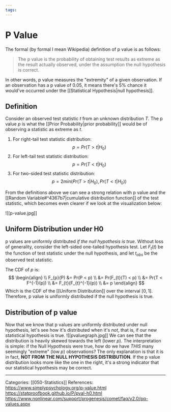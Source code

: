 ```yaml
---
tags:
---
```

# P Value
The formal (by formal I mean Wikipedia) definition of p value is as follows:

> The p value is the probability of obtaining test results as extreme as the result actually observed, under the assumption the null hypothesis is correct.

In other words, p value measures the "extremity" of a given observation. If an observation has a p value of 0.05, it means there's 5% chance it would've occurred under the [[Statistical Hypothesis|null hypothesis]].

## Definition
Consider an observed test statistic $t$ from an unknown distribution $T$. The p value $p$ is what the [[Prior Probability|prior probability]] would be of observing a statistic as extreme as $t$.
1. For right-tail test statistic distribution:
$$
p  = Pr(T>t | H_{0})
$$
2. For left-tail test statistic distribution:
$$
p = Pr(T < t | H_{0})
$$
3. For two-sided test statistic distribution:
$$
p = 2min(Pr(T > t | H_{0}), Pr(T < t|H_{0}))
$$

From the definitions above we can see a strong relation with p value and the [[Random Variable#^4367b7|cumulative distribution function]] of the test statistic, which becomes even clearer if we look at the visualization below:

![[p-value.jpg]]

## Uniform Distribution under H0
p values are uniformly distributed _if the null hypothesis is true_. Without loss of generality, consider the left-sided one-tailed hypothesis test. Let $F_t(t)$ be the function of test statistic under the null hypothesis, and let $t_{obs}$ be the observed test statistic.

The CDF of $p$ is:
$$
\begin{align} \\
F_{p}(P) &= Pr(P < p) \\
&= Pr(F_{t}(T) < p) \\
&= Pr(T < F^{-1}(p)) \\
&= F_{t}(F_{t}^{-1}(p)) \\
&= p
\end{align}
$$
Which is the CDF of the [[Uniform Distribution]] over the interval $[0,1]$. Therefore, p value is uniformly distributed if the null hypothesis is true.

## Distribution of p value
Now that we know that p values are uniformly distributed under null hypothesis, let's see how it's distributed when it's _not_, that is, if our new statistical hypothesis is true.
![[pvaluegraph.jpg]]
We can see that the distribution is heavily skewed towards the left (lower $p$). The interpretation is simple: if the Null Hypothesis were true, how do we have _THIS_ many seemingly "extreme" (low $p$) observations? The only explanation is that it is in fact, **NOT FROM THE NULL HYPOTHESIS DISTRIBUTION**. If the p value distribution looks more like the one in the right, it's a strong indicator that our statistical hypothesis may be correct.

---
Categories: [[050-Statistics]]
References:
https://www.simplypsychology.org/p-value.html
https://statproofbook.github.io/P/pval-h0.html
https://www.nonlinear.com/support/progenesis/comet/faq/v2.0/pq-values.aspx
